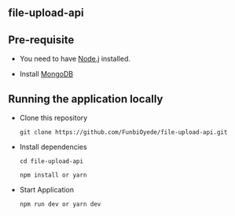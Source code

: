 ## file-upload-api

## Pre-requisite
 * You need to have [Node.j](https://nodejs.org/en/) installed.

 * Install [MongoDB](https://docs.mongodb.com/manual/installation/)

## Running the application locally
 * Clone this repository

    ```git clone https://github.com/FunbiOyede/file-upload-api.git```

 * Install dependencies

    ```cd file-upload-api```

    ```npm install or yarn```

 * Start Application
 
    ```npm run dev or yarn dev```